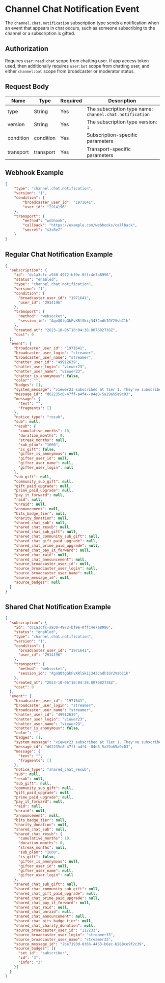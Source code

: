 # Channel Chat Notification Event

The `channel.chat.notification` subscription type sends a notification when an event that appears in chat occurs, such as someone subscribing to the channel or a subscription is gifted.

## Authorization

Requires `user:read:chat` scope from chatting user. If app access token used, then additionally requires `user:bot` scope from chatting user, and either `channel:bot` scope from broadcaster or moderator status.

## Request Body

| Name | Type | Required | Description |
|------|------|----------|-------------|
| type | String | Yes | The subscription type name: `channel.chat.notification` |
| version | String | Yes | The subscription type version: `1` |
| condition | condition | Yes | Subscription-specific parameters |
| transport | transport | Yes | Transport-specific parameters |

## Webhook Example

```json
{
    "type": "channel.chat.notification",
    "version": "1",
    "condition": {
        "broadcaster_user_id": "1971641",
        "user_id": "2914196"
    },
    "transport": {
        "method": "webhook",
        "callback": "https://example.com/webhooks/callback",
        "secret": "s3cRe7"
    }
}
```

## Regular Chat Notification Example

```json
{
  "subscription": {
    "id": "dc1a3cfc-a930-4972-bf9e-0ffc4e7a8996",
    "status": "enabled",
    "type": "channel.chat.notification",
    "version": "1",
    "condition": {
      "broadcaster_user_id": "1971641",
      "user_id": "2914196"
    },
    "transport": {
      "method": "websocket",
      "session_id": "AgoQOtgGkFvXRlSkij343CndhIGY2VsbC1h"
    },
    "created_at": "2023-10-06T18:04:38.807682738Z",
    "cost": 0
  },
  "event": {
    "broadcaster_user_id": "1971641",
    "broadcaster_user_login": "streamer",
    "broadcaster_user_name": "streamer",
    "chatter_user_id": "49912639",
    "chatter_user_login": "viewer23",
    "chatter_user_name": "viewer23",
    "chatter_is_anonymous": false,
    "color": "",
    "badges": [],
    "system_message": "viewer23 subscribed at Tier 1. They've subscribed for 10 months!",
    "message_id": "d62235c8-47ff-a4f4--84e8-5a29a65a9c03",
    "message": {
      "text": "",
      "fragments": []
    },
    "notice_type": "resub",
    "sub": null,
    "resub": {
      "cumulative_months": 10,
      "duration_months": 0,
      "streak_months": null,
      "sub_plan": "1000",
      "is_gift": false,
      "gifter_is_anonymous": null,
      "gifter_user_id": null,
      "gifter_user_name": null,
      "gifter_user_login": null
    },
    "sub_gift": null,
    "community_sub_gift": null,
    "gift_paid_upgrade": null,
    "prime_paid_upgrade": null,
    "pay_it_forward": null,
    "raid": null,
    "unraid": null,
    "announcement": null,
    "bits_badge_tier": null,
    "charity_donation": null,
    "shared_chat_sub": null,
    "shared_chat_resub": null,
    "shared_chat_sub_gift": null,
    "shared_chat_community_sub_gift": null,
    "shared_chat_gift_paid_upgrade": null,
    "shared_chat_prime_paid_upgrade": null,
    "shared_chat_pay_it_forward": null,
    "shared_chat_raid": null,
    "shared_chat_announcement": null,
    "source_broadcaster_user_id": null,
    "source_broadcaster_user_login": null,
    "source_broadcaster_user_name": null,
    "source_message_id": null,
    "source_badges": null
  }
}
```

## Shared Chat Notification Example

```json
{
  "subscription": {
    "id": "dc1a3cfc-a930-4972-bf9e-0ffc4e7a8996",
    "status": "enabled",
    "type": "channel.chat.notification",
    "version": "1",
    "condition": {
      "broadcaster_user_id": "1971641",
      "user_id": "2914196"
    },
    "transport": {
      "method": "websocket",
      "session_id": "AgoQOtgGkFvXRlSkij343CndhIGY2VsbC1h"
    },
    "created_at": "2023-10-06T18:04:38.807682738Z",
    "cost": 0
  },
  "event": {
    "broadcaster_user_id": "1971641",
    "broadcaster_user_login": "streamer",
    "broadcaster_user_name": "streamer",
    "chatter_user_id": "49912639",
    "chatter_user_login": "viewer23",
    "chatter_user_name": "viewer23",
    "chatter_is_anonymous": false,
    "color": "",
    "badges": [],
    "system_message": "viewer23 subscribed at Tier 1. They've subscribed for 10 months!",
    "message_id": "d62235c8-47ff-a4f4--84e8-5a29a65a9c03",
    "message": {
      "text": "",
      "fragments": []
    },
    "notice_type": "shared_chat_resub",
    "sub": null,
    "resub": null,
    "sub_gift": null,
    "community_sub_gift": null,
    "gift_paid_upgrade": null,
    "prime_paid_upgrade": null,
    "pay_it_forward": null,
    "raid": null,
    "unraid": null,
    "announcement": null,
    "bits_badge_tier": null,
    "charity_donation": null,
    "shared_chat_sub": null,
    "shared_chat_resub": {
      "cumulative_months": 10,
      "duration_months": 0,
      "streak_months": null,
      "sub_plan": "1000",
      "is_gift": false,
      "gifter_is_anonymous": null,
      "gifter_user_id": null,
      "gifter_user_name": null,
      "gifter_user_login": null
    },
    "shared_chat_sub_gift": null,
    "shared_chat_community_sub_gift": null,
    "shared_chat_gift_paid_upgrade": null,
    "shared_chat_prime_paid_upgrade": null,
    "shared_chat_pay_it_forward": null,
    "shared_chat_raid": null,
    "shared_chat_unraid": null,
    "shared_chat_announcement": null,
    "shared_chat_bits_badge_tier": null,
    "shared_chat_charity_donation": null,
    "source_broadcaster_user_id": "112233",
    "source_broadcaster_user_login": "streamer33",
    "source_broadcaster_user_name": "streamer33",
    "source_message_id": "2be7193d-0366-4453-b6ec-b288ce9f2c39",
    "source_badges": [{
      "set_id": "subscriber",
      "id": "3",
      "info": "3"
    }]
  }
}
```